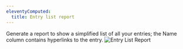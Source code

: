 ```yaml
---
eleventyComputed:
  title: Entry list report
---
```

Generate a report to show a simplified list of all your entries; the Name column contains hyperlinks to the entry.
![Entry List Report](https://cdnweb.devolutions.net/docs/en/rdm/mac/clip10449.png)
